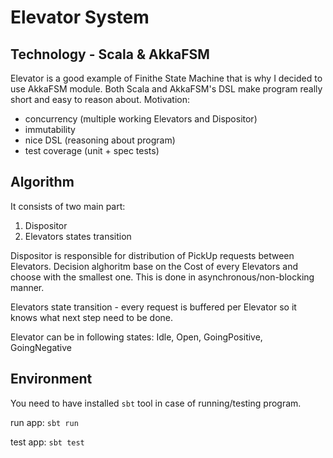 # Elevator System

## Technology - Scala & AkkaFSM
Elevator is a good example of Finithe State Machine that is why I decided to use AkkaFSM module.
Both Scala and AkkaFSM's DSL make program really short and easy to reason about.
Motivation:
- concurrency (multiple working Elevators and Dispositor)
- immutability
- nice DSL (reasoning about program)
- test coverage (unit + spec tests)

## Algorithm
It consists of two main part:
1. Dispositor
2. Elevators states transition

Dispositor is responsible for distribution of PickUp requests between Elevators.
Decision alghoritm base on the Cost of every Elevators and choose with the smallest one.
This is done in asynchronous/non-blocking manner.

Elevators state transition - every request is buffered per Elevator so it knows what next step need to be done.

Elevator can be in following states: Idle, Open, GoingPositive, GoingNegative

## Environment
You need to have installed `sbt` tool in case of running/testing program.

run app: ```sbt run```

test app: `sbt test`
